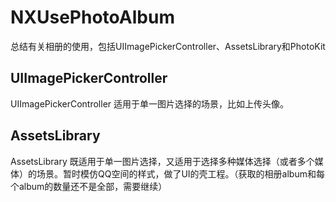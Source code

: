 # NXUsePhotoAlbum
总结有关相册的使用，包括UIImagePickerController、AssetsLibrary和PhotoKit
## UIImagePickerController 
UIImagePickerController 适用于单一图片选择的场景，比如上传头像。
## AssetsLibrary
AssetsLibrary 既适用于单一图片选择，又适用于选择多种媒体选择（或者多个媒体）的场景。暂时模仿QQ空间的样式，做了UI的壳工程。（获取的相册album和每个album的数量还不是全部，需要继续）
